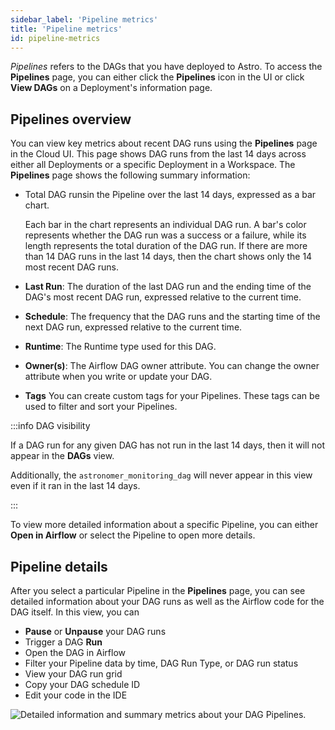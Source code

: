 ```yaml
---
sidebar_label: 'Pipeline metrics'
title: 'Pipeline metrics'
id: pipeline-metrics
---
```


<head>
  <meta name="description" content="Learn how to monitor Pipeline performance, health, and total task volume in the Cloud UI. These metrics can help you with resource allocation and issue troubleshooting." />
  <meta name="og:description" content="Learn how to monitor Pipeline performance, health, and total task volume in the Cloud UI. These metrics can help you with resource allocation and issue troubleshooting." />
</head>

_Pipelines_ refers to the DAGs that you have deployed to Astro. To access the **Pipelines** page, you can either click the **Pipelines** icon in the UI or click **View DAGs** on a Deployment's information page.

## Pipelines overview

You can view key metrics about recent DAG runs using the **Pipelines** page in the Cloud UI. This page shows DAG runs from the last 14 days across either all Deployments or a specific Deployment in a Workspace. The **Pipelines** page shows the following summary information:

- Total DAG runsin the Pipeline over the last 14 days, expressed as a bar chart.

    Each bar in the chart represents an individual DAG run. A bar's color represents whether the DAG run was a success or a failure, while its length represents the total duration of the DAG run. If there are more than 14 DAG runs in the last 14 days, then the chart shows only the 14 most recent DAG runs.

- **Last Run**: The duration of the last DAG run and the ending time of the DAG's most recent DAG run, expressed relative to the current time.
- **Schedule**: The frequency that the DAG runs and the starting time of the next DAG run, expressed relative to the current time.
- **Runtime**: The Runtime type used for this DAG.
- **Owner(s)**: The Airflow DAG owner attribute. You can change the owner attribute when you write or update your DAG.
- **Tags** You can create custom tags for your Pipelines. These tags can be used to filter and sort your Pipelines. 

:::info DAG visibility

If a DAG run for any given DAG has not run in the last 14 days, then it will not appear in the **DAGs** view.

Additionally, the `astronomer_monitoring_dag` will never appear in this view even if it ran in the last 14 days.

:::

To view more detailed information about a specific Pipeline, you can either **Open in Airflow** or select the Pipeline to open more details. 

## Pipeline details

After you select a particular Pipeline in the **Pipelines** page, you can see detailed information about your DAG runs as well as the Airflow code for the DAG itself. In this view, you can 

- **Pause** or **Unpause** your DAG runs
- Trigger a DAG **Run**
- Open the DAG in Airflow
- Filter your Pipeline data by time, DAG Run Type, or DAG run status
- View your DAG run grid
- Copy your DAG schedule ID
- Edit your code in the IDE

![Detailed information and summary metrics about your DAG Pipelines.](/img/docs/pipeline-details.png)


